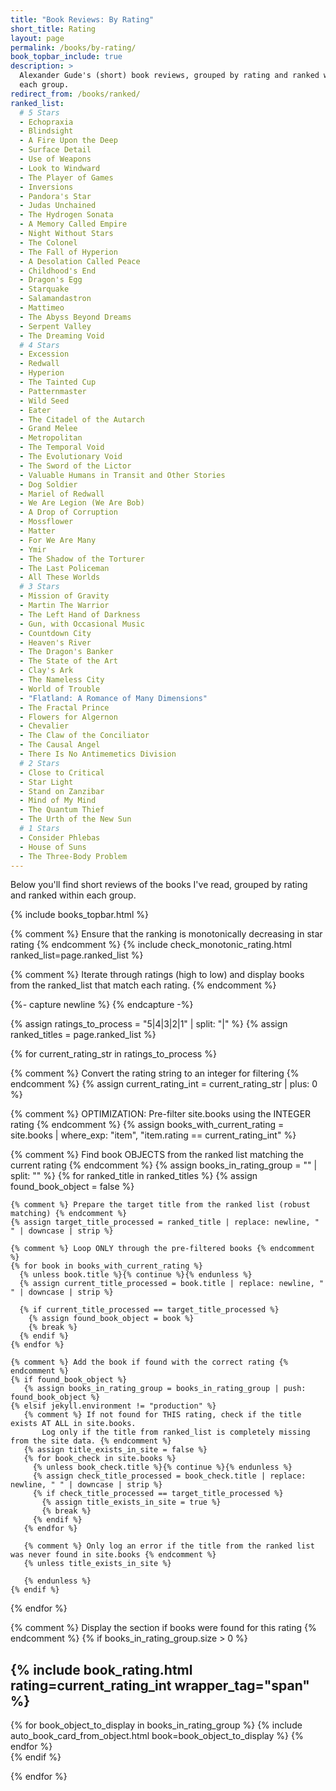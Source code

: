 ```yaml
---
title: "Book Reviews: By Rating"
short_title: Rating
layout: page
permalink: /books/by-rating/
book_topbar_include: true
description: >
  Alexander Gude's (short) book reviews, grouped by rating and ranked within
  each group.
redirect_from: /books/ranked/
ranked_list:
  # 5 Stars
  - Echopraxia
  - Blindsight
  - A Fire Upon the Deep
  - Surface Detail
  - Use of Weapons
  - Look to Windward
  - The Player of Games
  - Inversions
  - Pandora's Star
  - Judas Unchained
  - The Hydrogen Sonata
  - A Memory Called Empire
  - Night Without Stars
  - The Colonel
  - The Fall of Hyperion
  - A Desolation Called Peace
  - Childhood's End
  - Dragon's Egg
  - Starquake
  - Salamandastron
  - Mattimeo
  - The Abyss Beyond Dreams
  - Serpent Valley
  - The Dreaming Void
  # 4 Stars
  - Excession
  - Redwall
  - Hyperion
  - The Tainted Cup
  - Patternmaster
  - Wild Seed
  - Eater
  - The Citadel of the Autarch
  - Grand Melee
  - Metropolitan
  - The Temporal Void
  - The Evolutionary Void
  - The Sword of the Lictor
  - Valuable Humans in Transit and Other Stories
  - Dog Soldier
  - Mariel of Redwall
  - We Are Legion (We Are Bob)
  - A Drop of Corruption
  - Mossflower
  - Matter
  - For We Are Many
  - Ymir
  - The Shadow of the Torturer
  - The Last Policeman
  - All These Worlds
  # 3 Stars
  - Mission of Gravity
  - Martin The Warrior
  - The Left Hand of Darkness
  - Gun, with Occasional Music
  - Countdown City
  - Heaven's River
  - The Dragon's Banker
  - The State of the Art
  - Clay's Ark
  - The Nameless City
  - World of Trouble
  - "Flatland: A Romance of Many Dimensions"
  - The Fractal Prince
  - Flowers for Algernon
  - Chevalier
  - The Claw of the Conciliator
  - The Causal Angel
  - There Is No Antimemetics Division
  # 2 Stars
  - Close to Critical
  - Star Light
  - Stand on Zanzibar
  - Mind of My Mind
  - The Quantum Thief
  - The Urth of the New Sun
  # 1 Stars
  - Consider Phlebas
  - House of Suns
  - The Three-Body Problem
---
```


Below you'll find short reviews of the books I've read, grouped by rating and
ranked within each group.

{% include books_topbar.html %}

{% comment %}
Ensure that the ranking is monotonically decreasing in star rating
{% endcomment %}
{% include check_monotonic_rating.html ranked_list=page.ranked_list %}

{% comment %}
Iterate through ratings (high to low) and display books
from the ranked_list that match each rating.
{% endcomment %}

{%- capture newline %}
{% endcapture -%}

{% assign ratings_to_process = "5|4|3|2|1" | split: "|" %}
{% assign ranked_titles = page.ranked_list %}

{% for current_rating_str in ratings_to_process %}

  {% comment %} Convert the rating string to an integer for filtering {% endcomment %}
  {% assign current_rating_int = current_rating_str | plus: 0 %}

  {% comment %} OPTIMIZATION: Pre-filter site.books using the INTEGER rating {% endcomment %}
  {% assign books_with_current_rating = site.books | where_exp: "item", "item.rating == current_rating_int" %}

  {% comment %} Find book OBJECTS from the ranked list matching the current rating {% endcomment %}
  {% assign books_in_rating_group = "" | split: "" %}
  {% for ranked_title in ranked_titles %}
    {% assign found_book_object = false %}

    {% comment %} Prepare the target title from the ranked list (robust matching) {% endcomment %}
    {% assign target_title_processed = ranked_title | replace: newline, " " | downcase | strip %}

    {% comment %} Loop ONLY through the pre-filtered books {% endcomment %}
    {% for book in books_with_current_rating %}
      {% unless book.title %}{% continue %}{% endunless %}
      {% assign current_title_processed = book.title | replace: newline, " " | downcase | strip %}

      {% if current_title_processed == target_title_processed %}
        {% assign found_book_object = book %}
        {% break %}
      {% endif %}
    {% endfor %}

    {% comment %} Add the book if found with the correct rating {% endcomment %}
    {% if found_book_object %}
       {% assign books_in_rating_group = books_in_rating_group | push: found_book_object %}
    {% elsif jekyll.environment != "production" %}
       {% comment %} If not found for THIS rating, check if the title exists AT ALL in site.books.
           Log only if the title from ranked_list is completely missing from the site data. {% endcomment %}
       {% assign title_exists_in_site = false %}
       {% for book_check in site.books %}
         {% unless book_check.title %}{% continue %}{% endunless %}
         {% assign check_title_processed = book_check.title | replace: newline, " " | downcase | strip %}
         {% if check_title_processed == target_title_processed %}
           {% assign title_exists_in_site = true %}
           {% break %}
         {% endif %}
       {% endfor %}

       {% comment %} Only log an error if the title from the ranked list was never found in site.books {% endcomment %}
       {% unless title_exists_in_site %}
<!-- WARNING: RANKED_LIST_TITLE_NOT_FOUND_IN_SITE: Title='{{ ranked_title | escape }}' -->
       {% endunless %}
    {% endif %}
  {% endfor %}

  {% comment %} Display the section if books were found for this rating {% endcomment %}
  {% if books_in_rating_group.size > 0 %}
<h2 class="book-list-headline" id="rating-{{ current_rating_str }}">{% include book_rating.html rating=current_rating_int wrapper_tag="span" %}</h2>
<div class="card-grid">
      {% for book_object_to_display in books_in_rating_group %}
        {% include auto_book_card_from_object.html book=book_object_to_display %}
      {% endfor %}
</div>
  {% endif %}

{% endfor %}
